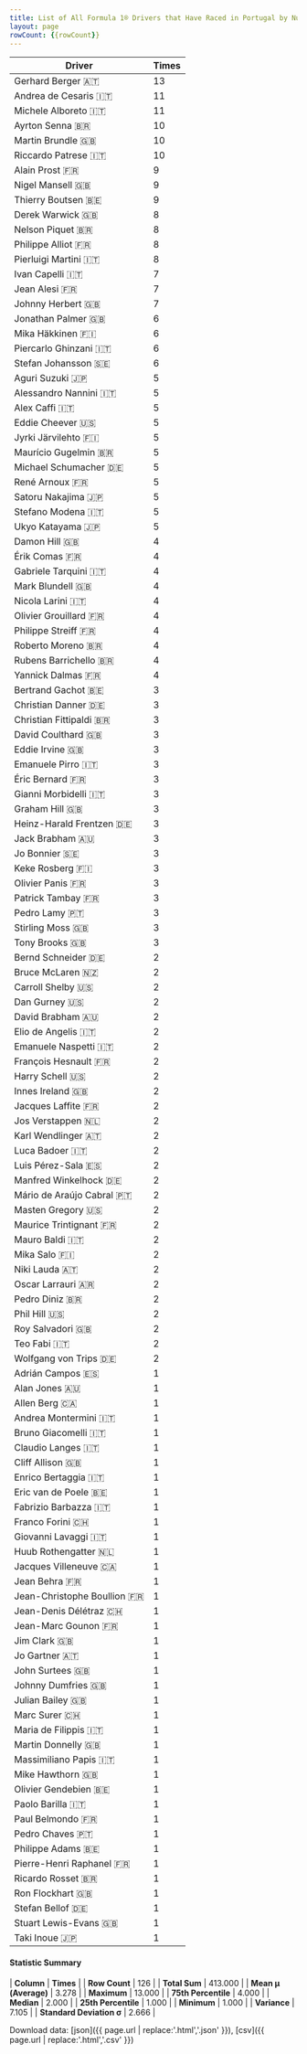 ```yaml
---
title: List of All Formula 1® Drivers that Have Raced in Portugal by Number of Times
layout: page
rowCount: {{rowCount}}
---
```


| Driver | Times |
|--|--|
| Gerhard Berger 🇦🇹 | 13 |
| Andrea de Cesaris 🇮🇹 | 11 |
| Michele Alboreto 🇮🇹 | 11 |
| Ayrton Senna 🇧🇷 | 10 |
| Martin Brundle 🇬🇧 | 10 |
| Riccardo Patrese 🇮🇹 | 10 |
| Alain Prost 🇫🇷 | 9 |
| Nigel Mansell 🇬🇧 | 9 |
| Thierry Boutsen 🇧🇪 | 9 |
| Derek Warwick 🇬🇧 | 8 |
| Nelson Piquet 🇧🇷 | 8 |
| Philippe Alliot 🇫🇷 | 8 |
| Pierluigi Martini 🇮🇹 | 8 |
| Ivan Capelli 🇮🇹 | 7 |
| Jean Alesi 🇫🇷 | 7 |
| Johnny Herbert 🇬🇧 | 7 |
| Jonathan Palmer 🇬🇧 | 6 |
| Mika Häkkinen 🇫🇮 | 6 |
| Piercarlo Ghinzani 🇮🇹 | 6 |
| Stefan Johansson 🇸🇪 | 6 |
| Aguri Suzuki 🇯🇵 | 5 |
| Alessandro Nannini 🇮🇹 | 5 |
| Alex Caffi 🇮🇹 | 5 |
| Eddie Cheever 🇺🇸 | 5 |
| Jyrki Järvilehto 🇫🇮 | 5 |
| Maurício Gugelmin 🇧🇷 | 5 |
| Michael Schumacher 🇩🇪 | 5 |
| René Arnoux 🇫🇷 | 5 |
| Satoru Nakajima 🇯🇵 | 5 |
| Stefano Modena 🇮🇹 | 5 |
| Ukyo Katayama 🇯🇵 | 5 |
| Damon Hill 🇬🇧 | 4 |
| Érik Comas 🇫🇷 | 4 |
| Gabriele Tarquini 🇮🇹 | 4 |
| Mark Blundell 🇬🇧 | 4 |
| Nicola Larini 🇮🇹 | 4 |
| Olivier Grouillard 🇫🇷 | 4 |
| Philippe Streiff 🇫🇷 | 4 |
| Roberto Moreno 🇧🇷 | 4 |
| Rubens Barrichello 🇧🇷 | 4 |
| Yannick Dalmas 🇫🇷 | 4 |
| Bertrand Gachot 🇧🇪 | 3 |
| Christian Danner 🇩🇪 | 3 |
| Christian Fittipaldi 🇧🇷 | 3 |
| David Coulthard 🇬🇧 | 3 |
| Eddie Irvine 🇬🇧 | 3 |
| Emanuele Pirro 🇮🇹 | 3 |
| Éric Bernard 🇫🇷 | 3 |
| Gianni Morbidelli 🇮🇹 | 3 |
| Graham Hill 🇬🇧 | 3 |
| Heinz-Harald Frentzen 🇩🇪 | 3 |
| Jack Brabham 🇦🇺 | 3 |
| Jo Bonnier 🇸🇪 | 3 |
| Keke Rosberg 🇫🇮 | 3 |
| Olivier Panis 🇫🇷 | 3 |
| Patrick Tambay 🇫🇷 | 3 |
| Pedro Lamy 🇵🇹 | 3 |
| Stirling Moss 🇬🇧 | 3 |
| Tony Brooks 🇬🇧 | 3 |
| Bernd Schneider 🇩🇪 | 2 |
| Bruce McLaren 🇳🇿 | 2 |
| Carroll Shelby 🇺🇸 | 2 |
| Dan Gurney 🇺🇸 | 2 |
| David Brabham 🇦🇺 | 2 |
| Elio de Angelis 🇮🇹 | 2 |
| Emanuele Naspetti 🇮🇹 | 2 |
| François Hesnault 🇫🇷 | 2 |
| Harry Schell 🇺🇸 | 2 |
| Innes Ireland 🇬🇧 | 2 |
| Jacques Laffite 🇫🇷 | 2 |
| Jos Verstappen 🇳🇱 | 2 |
| Karl Wendlinger 🇦🇹 | 2 |
| Luca Badoer 🇮🇹 | 2 |
| Luis Pérez-Sala 🇪🇸 | 2 |
| Manfred Winkelhock 🇩🇪 | 2 |
| Mário de Araújo Cabral 🇵🇹 | 2 |
| Masten Gregory 🇺🇸 | 2 |
| Maurice Trintignant 🇫🇷 | 2 |
| Mauro Baldi 🇮🇹 | 2 |
| Mika Salo 🇫🇮 | 2 |
| Niki Lauda 🇦🇹 | 2 |
| Oscar Larrauri 🇦🇷 | 2 |
| Pedro Diniz 🇧🇷 | 2 |
| Phil Hill 🇺🇸 | 2 |
| Roy Salvadori 🇬🇧 | 2 |
| Teo Fabi 🇮🇹 | 2 |
| Wolfgang von Trips 🇩🇪 | 2 |
| Adrián Campos 🇪🇸 | 1 |
| Alan Jones 🇦🇺 | 1 |
| Allen Berg 🇨🇦 | 1 |
| Andrea Montermini 🇮🇹 | 1 |
| Bruno Giacomelli 🇮🇹 | 1 |
| Claudio Langes 🇮🇹 | 1 |
| Cliff Allison 🇬🇧 | 1 |
| Enrico Bertaggia 🇮🇹 | 1 |
| Eric van de Poele 🇧🇪 | 1 |
| Fabrizio Barbazza 🇮🇹 | 1 |
| Franco Forini 🇨🇭 | 1 |
| Giovanni Lavaggi 🇮🇹 | 1 |
| Huub Rothengatter 🇳🇱 | 1 |
| Jacques Villeneuve 🇨🇦 | 1 |
| Jean Behra 🇫🇷 | 1 |
| Jean-Christophe Boullion 🇫🇷 | 1 |
| Jean-Denis Délétraz 🇨🇭 | 1 |
| Jean-Marc Gounon 🇫🇷 | 1 |
| Jim Clark 🇬🇧 | 1 |
| Jo Gartner 🇦🇹 | 1 |
| John Surtees 🇬🇧 | 1 |
| Johnny Dumfries 🇬🇧 | 1 |
| Julian Bailey 🇬🇧 | 1 |
| Marc Surer 🇨🇭 | 1 |
| Maria de Filippis 🇮🇹 | 1 |
| Martin Donnelly 🇬🇧 | 1 |
| Massimiliano Papis 🇮🇹 | 1 |
| Mike Hawthorn 🇬🇧 | 1 |
| Olivier Gendebien 🇧🇪 | 1 |
| Paolo Barilla 🇮🇹 | 1 |
| Paul Belmondo 🇫🇷 | 1 |
| Pedro Chaves 🇵🇹 | 1 |
| Philippe Adams 🇧🇪 | 1 |
| Pierre-Henri Raphanel 🇫🇷 | 1 |
| Ricardo Rosset 🇧🇷 | 1 |
| Ron Flockhart 🇬🇧 | 1 |
| Stefan Bellof 🇩🇪 | 1 |
| Stuart Lewis-Evans 🇬🇧 | 1 |
| Taki Inoue 🇯🇵 | 1 |

#### Statistic Summary

| **Column** | **Times** |
| **Row Count** | 126 |
| **Total Sum** | 413.000 |
| **Mean μ (Average)** | 3.278 |
| **Maximum** | 13.000 |
| **75th Percentile** | 4.000 |
| **Median** | 2.000 |
| **25th Percentile** | 1.000 |
| **Minimum** | 1.000 |
| **Variance** | 7.105 |
| **Standard Deviation σ** | 2.666 |

Download data: [json]({{ page.url | replace:'.html','.json' }}), [csv]({{ page.url | replace:'.html','.csv' }})
